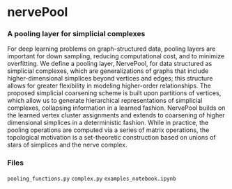 # nervePool
### A pooling layer for simplicial complexes
For deep learning problems on graph-structured data, pooling layers are important for down sampling, reducing computational cost, and to minimize overfitting.
  We define a pooling layer, NervePool, for data structured as simplicial complexes, which are generalizations of graphs that include higher-dimensional simplices beyond vertices and edges; this structure allows for greater flexibility in modeling higher-order relationships. 
  The proposed simplicial coarsening scheme is built upon partitions of vertices, which allow us to generate hierarchical representations of simplicial complexes, collapsing information in a learned fashion. 
  NervePool builds on the learned vertex cluster assignments and extends to coarsening of higher dimensional simplices in a deterministic fashion. 
  While in practice, the pooling operations are computed via a series of matrix operations, the topological motivation is a set-theoretic construction based on unions of stars of simplices and the nerve complex.
  
  ### Files
  `pooling_functions.py`
  `complex.py`
  `examples_notebook.ipynb`
  
  
